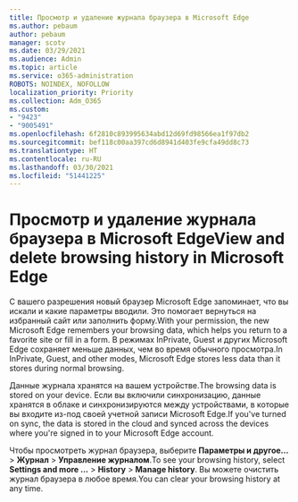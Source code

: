 ```yaml
---
title: Просмотр и удаление журнала браузера в Microsoft Edge
ms.author: pebaum
author: pebaum
manager: scotv
ms.date: 03/29/2021
ms.audience: Admin
ms.topic: article
ms.service: o365-administration
ROBOTS: NOINDEX, NOFOLLOW
localization_priority: Priority
ms.collection: Adm_O365
ms.custom:
- "9423"
- "9005491"
ms.openlocfilehash: 6f2810c893995634abd12d69fd98566ea1f97db2
ms.sourcegitcommit: bef118c00aa397cd6d8941d403fe9cfa49dd8c73
ms.translationtype: HT
ms.contentlocale: ru-RU
ms.lasthandoff: 03/30/2021
ms.locfileid: "51441225"
---
```

# <a name="view-and-delete-browsing-history-in-microsoft-edge"></a><span data-ttu-id="f525e-102">Просмотр и удаление журнала браузера в Microsoft Edge</span><span class="sxs-lookup"><span data-stu-id="f525e-102">View and delete browsing history in Microsoft Edge</span></span>

<span data-ttu-id="f525e-103">С вашего разрешения новый браузер Microsoft Edge запоминает, что вы искали и какие параметры вводили. Это помогает вернуться на избранный сайт или заполнить форму.</span><span class="sxs-lookup"><span data-stu-id="f525e-103">With your permission, the new Microsoft Edge remembers your browsing data, which helps you return to a favorite site or fill in a form.</span></span> <span data-ttu-id="f525e-104">В режимах InPrivate, Guest и других Microsoft Edge сохраняет меньше данных, чем во время обычного просмотра.</span><span class="sxs-lookup"><span data-stu-id="f525e-104">In InPrivate, Guest, and other modes, Microsoft Edge stores less data than it stores during normal browsing.</span></span>

<span data-ttu-id="f525e-105">Данные журнала хранятся на вашем устройстве.</span><span class="sxs-lookup"><span data-stu-id="f525e-105">The browsing data is stored on your device.</span></span> <span data-ttu-id="f525e-106">Если вы включили синхронизацию, данные хранятся в облаке и синхронизируются между устройствами, в которые вы входите из-под своей учетной записи Microsoft Edge.</span><span class="sxs-lookup"><span data-stu-id="f525e-106">If you've turned on sync, the data is stored in the cloud and synced across the devices where you're signed in to your Microsoft Edge account.</span></span>

<span data-ttu-id="f525e-107">Чтобы просмотреть журнал браузера, выберите **Параметры и другое...**  > **Журнал** > **Управление журналом**.</span><span class="sxs-lookup"><span data-stu-id="f525e-107">To see your browsing history, select **Settings and more ...**  > **History** > **Manage history**.</span></span> <span data-ttu-id="f525e-108">Вы можете очистить журнал браузера в любое время.</span><span class="sxs-lookup"><span data-stu-id="f525e-108">You can clear your browsing history at any time.</span></span>